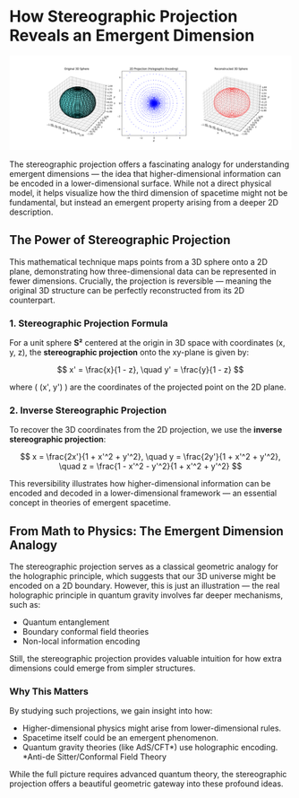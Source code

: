 # How Stereographic Projection Reveals an Emergent Dimension

![Emergent_Dimension](emergent_dimension.png)

The stereographic projection offers a fascinating analogy for understanding emergent dimensions — the idea that higher-dimensional information can be encoded in a lower-dimensional surface. While not a direct physical model, it helps visualize how the third dimension of spacetime might not be fundamental, but instead an emergent property arising from a deeper 2D description.

## The Power of Stereographic Projection

This mathematical technique maps points from a 3D sphere onto a
2D plane, demonstrating how three-dimensional data can be represented in fewer dimensions. Crucially, the projection is reversible — meaning the original 3D structure can be perfectly reconstructed from its 2D counterpart.

### 1. Stereographic Projection Formula

For a unit sphere **S²** centered at the origin in 3D space with coordinates (x, y, z), the **stereographic projection** onto the xy-plane is given by:

$$
x' = \frac{x}{1 - z}, \quad y' = \frac{y}{1 - z}
$$

where \( (x', y') \) are the coordinates of the projected point on the 2D plane.

### 2. Inverse Stereographic Projection

To recover the 3D coordinates from the 2D projection, we use the **inverse stereographic projection**:

$$
x = \frac{2x'}{1 + x'^2 + y'^2}, \quad y = \frac{2y'}{1 + x'^2 + y'^2}, \quad z = \frac{1 - x'^2 - y'^2}{1 + x'^2 + y'^2}
$$

This reversibility illustrates how higher-dimensional information can be encoded and decoded in a lower-dimensional framework — an essential concept in theories of emergent spacetime.

## From Math to Physics: The Emergent Dimension Analogy

The stereographic projection serves as a classical geometric analogy for the holographic principle, which suggests that our 3D universe might be encoded on a 2D boundary. However, this is just an illustration — the real holographic principle in quantum gravity involves far deeper mechanisms, such as:

- Quantum entanglement
- Boundary conformal field theories
- Non-local information encoding
  
Still, the stereographic projection provides valuable intuition for how extra dimensions could emerge from simpler structures.

### Why This Matters

By studying such projections, we gain insight into how:

- Higher-dimensional physics might arise from lower-dimensional rules.
- Spacetime itself could be an emergent phenomenon.
- Quantum gravity theories (like AdS/CFT*) use holographic encoding.
  *Anti-de Sitter/Conformal Field Theory

While the full picture requires advanced quantum theory, the stereographic projection offers a beautiful geometric gateway into these profound ideas.
